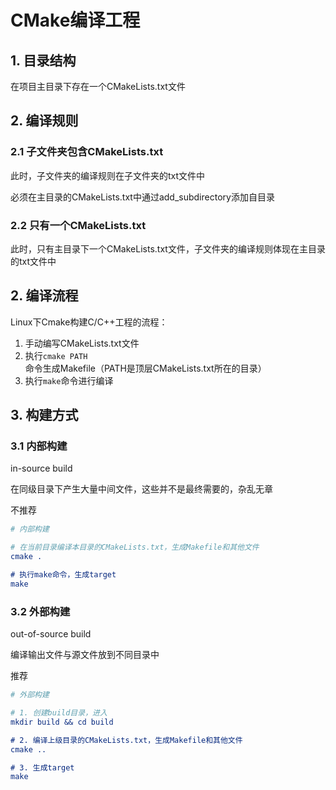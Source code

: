 # CMake编译工程

## 1. 目录结构

在项目主目录下存在一个CMakeLists.txt文件

## 2. 编译规则

### 2.1 子文件夹包含CMakeLists.txt

此时，子文件夹的编译规则在子文件夹的txt文件中

必须在主目录的CMakeLists.txt中通过add_subdirectory添加自目录

### 2.2 只有一个CMakeLists.txt

此时，只有主目录下一个CMakeLists.txt文件，子文件夹的编译规则体现在主目录的txt文件中

## 2. 编译流程

Linux下Cmake构建C/C++工程的流程：

1. 手动编写CMakeLists.txt文件
2. 执行`cmake PATH`命令生成Makefile（PATH是顶层CMakeLists.txt所在的目录）
3. 执行`make`命令进行编译

## 3. 构建方式

### 3.1 内部构建

in-source build

在同级目录下产生大量中间文件，这些并不是最终需要的，杂乱无章

不推荐

```cmake
# 内部构建

# 在当前目录编译本目录的CMakeLists.txt，生成Makefile和其他文件
cmake .

# 执行make命令，生成target
make
```

### 3.2 外部构建

out-of-source build

编译输出文件与源文件放到不同目录中

推荐

```cmake
# 外部构建

# 1. 创建build目录，进入
mkdir build && cd build

# 2. 编译上级目录的CMakeLists.txt，生成Makefile和其他文件
cmake ..

# 3. 生成target
make
```

